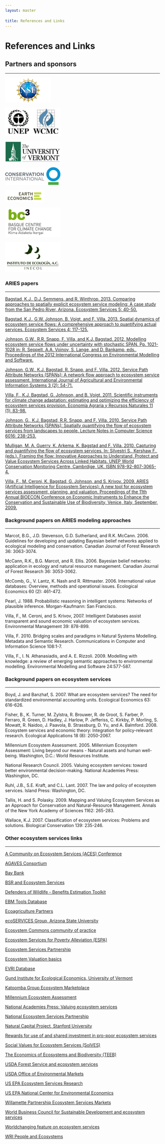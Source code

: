 ```yaml
---
layout: master

title: References and Links
---
```

# References and Links

<div id="links-sidebar" markdown="1">

## Partners and sponsors
-------------------------

[![National Science Foundation](/images/nsf_logo.png)](http://www.nsf.gov)

[![United Nations Environment Programme World Conservation Monitoring Centre](/images/UNEP.jpg)](http://www.unep-wcmc.org)

[![University of Vermont](/images/uvmlogo-words.gif)](http://www.uvm.edu/giee)

[![Conservation International](/images/cilogo2.jpg)](http://www.conservation.org)

[![Earth Economics](/images/EELogo_Tiny_jpg.jpg)](http://www.eartheconomics.org)

[![Basque Center for Climate Change](/images/bc3logo_web.jpg)](http://www.bc3research.org)

[![Instituto de Ecologia](/images/INECOL.jpg)](http://www.ecologia.edu.mx)

</div>

<div id="links-content" markdown="1">

### ARIES papers
-----------------

[Bagstad, K.J., D.J. Semmens, and R. Winthrop. 2013. Comparing approaches to spatially explicit ecosystem service modeling: A case study from the San Pedro River, Arizona. Ecosystem Services 5: 40-50.](http://www.sciencedirect.com/science/journal/22120416)

[Bagstad, K.J., G.W. Johnson, B. Voigt, and F. Villa. 2013. Spatial dynamics of ecosystem service flows: A comprehensive approach to quantifying actual services. Ecosystem Services 4: 117-125.](http://www.sciencedirect.com/science/article/pii/S2212041612000174)

[Johnson, G.W., R.R. Snapp, F. Villa, and K.J. Bagstad.  2012.  Modelling ecosystem service flows under uncertainty with stochastic SPAN.  Pp. 1021-1028 in: R. Seppelt, A.A. Voinov, S. Lange, and D. Bankamp, eds., Proceedings of the 2012 International Congress on Environmental Modelling and Software.](http://www.iemss.org/sites/iemss2012//proceedings/D1_2_0900_Johnson_et_al.pdf)

[Johnson, G.W., K.J. Bagstad, R. Snapp, and F. Villa.  2012.
Service Path Attribute Networks (SPANs): A network flow approach to
ecosystem service assessment.  International Journal
of Agricultural and Environmental Information Systems 3 (2): 54-71.](http://www.igi-global.com/article/service-path-attribution-networks-spans/68009)

[Villa, F., K.J. Bagstad, G. Johnson, and B. Voigt.  2011.
Scientific instruments for climate change adaptation: estimating and
optimizing the efficiency of ecosystem services provision. Econom&iacute;a 
Agraria y Recursos Naturales 11 (1): 83-98.](http://aeea.webs.upv.es/aeea/ficheros/Revistas/EARN_11_1/11_1_04_Villa.pdf)

[Johnson, G., K.J. Bagstad, R.R. Snapp, and F. Villa.  2010.  Service
Path Attribute Networks (SPANs): Spatially quantifying the flow of
ecosystem services from landscapes to people.  Lecture Notes in
Computer Science 6016: 238-253.](http://link.springer.com/chapter/10.1007%2F978-3-642-12156-2_18?LI=true)

[Mulligan, M. A. Guerry, K. Arkema, K. Bagstad and F. Villa.  2010.
Capturing and quantifying the flow of ecosystem services.  In:
Silvestri S., Kershaw F., (eds.). Framing the flow: Innovative
Approaches to Understand, Protect and Value Ecosystem Services Across
Linked Habitats.  UNEP World Conservation Monitoring Centre,
Cambrdige, UK. ISBN 978-92-807-3065-4.](http://www.unep.org/pdf/Framing_the_Flow_lowres_20final.pdf)

[Villa, F., M. Ceroni, K. Bagstad, G. Johnson, and S. Krivov.  2009.
ARIES (Artificial Intelligence for Ecosystem Services): A new tool for
ecosystem services assessment, planning, and valuation.  Proceedings
of the 11th Annual BIOECON Conference on Economic Instruments to
Enhance the Conservation and Sustainable Use of Biodiversity, Venice,
Italy, September, 2009.](http://www.ucl.ac.uk/bioecon/11th_2009/Villa.pdf)

### Background papers on ARIES modeling approaches
----------------------

Marcot, B.G., J.D. Stevenson, G.D. Sutherland, and
R.K. McCann. 2006. Guidelines for developing and updating Bayesian
belief networks applied to ecological modeling and
conservation. Canadian Journal of Forest Research 36: 3063-3074.

McCann, R.K., B.G. Marcot, and R. Ellis. 2006.  Bayesian belief
networks: application in ecology and natural resource
management. Canadian Journal of Forest Research 36: 3053-3062.

McComb, G., V. Lantz, K. Nash and R. Rittmaster. 2006. International 
value databases: Overview, methods and operational issues. Ecological 
Economics 60 (2): 461-472. 

Pearl, J.  1988.  Probabilistic reasoning in intelligent systems: 
Networks of plausible inference.  Morgan-Kaufmann: San Francisco.

Villa, F., M. Ceroni, and S. Krivov, 2007. Intelligent Databases 
assist transparent and sound economic valuation of ecosystem services. 
Environmental Management 39: 878-899.

Villa, F. 2010. Bridging scales and paradigms in Natural Systems Modelling. Metadata and Semantic Research. Communications in Computer and Information Science 108:1-7.

Villa, F., I. N. Athanasiadis, and A. E. Rizzoli. 2009. Modelling with knowledge: a review of emerging semantic approaches to environmental modelling. Environmental Modelling and Software 24:577-587.


### Background papers on ecosystem services
----------------------

Boyd, J. and Banzhaf, S.  2007.  What are ecosystem services?  The 
need for standardized environmental accounting units.  Ecological 
Economics 63: 616-626.

Fisher, B., K. Turner, M. Zylstra, R. Brouwer, R. de Groot, S. Farber, 
P. Ferraro, R. Green, D. Hadley, J. Harlow, P. Jefferiss, C. Kirkby, 
P. Morling, S. Mowatt, R. Naidoo, J. Paavola, B. Strassburg, D. Yu, 
and A. Balmford.  2008.  Ecosystem services and economic theory: 
Integration for policy-relevant research.  Ecological Applications 
18 (8): 2050-2067.

Millennium Ecosystem Assessment.  2005. Millennium Ecosystem Assessment: 
Living beyond our means - Natural assets and human well-being.  Washington, 
D.C.: World Resources Institute.

National Research Council. 2005. Valuing ecosystem services: toward better 
environmental decision-making. National Academies Press: Washington, DC.

Ruhl, J.B., S.E. Kraft, and C.L. Lant.  2007.  The law and policy of ecosystem 
services.  Island Press: Washington, DC.

Tallis, H. and S. Polasky. 2009. Mapping and Valuing Ecosystem Services as 
an Approach for Conservation and Natural-Resource Management. Annals of the 
New York Academy of Sciences 1162: 265-283.

Wallace, K.J. 2007. Classification of ecosystem services: Problems and solutions. 
Biological Conservation 139: 235-246.

### Other ecosystem services links
-----------------------------------

[A Community on Ecosystem Services (ACES) Conference](http://www.conference.ifas.ufl.edu/aces/)

[AGAVES Consortium](http://rmgsc.cr.usgs.gov/agaves/index.shtml)

[Bay Bank](http://www.thebaybank.org/)

[BSR and Ecosystem Services](http://www.bsr.org/en/our-work/working-groups/ecosystem-services-tools-markets)

[Defenders of Wildlife - Benefits Estimation Toolkit](http://www.defenders.org/programs_and_policy/science_and_economics/conservation_economics/valuation/benefits_toolkit)

[EBM Tools Database](http://www.smartgrowthtools.org/ebmtools/index.php)

[Ecoagriculture Partners](http://www.ecoagriculture.org/)

[ecoSERVICES Group, Arizona State University](http://www.ecoservices.asu.edu/)

[Ecosystem Commons community of practice](http://www.ecosystemcommons.org/)

[Ecosystem Services for Poverty Alleviation (ESPA)](http://www.nerc.ac.uk/research/programmes/espa/)

[Ecosystem Services Partnership](http://www.fsd.nl/esp)

[Ecosystem Valuation basics](http://www.ecosystemvaluation.org/)

[EVRI Database](https://www.evri.ca/Global/Splash.aspx)

[Gund Institute for Ecological Economics, University of Vermont](http://www.uvm.edu/giee/)

[Katoomba Group Ecosystem Marketplace](http://www.ecosystemmarketplace.com/)

[Millennium Ecosystem Assessment](http://www.maweb.org/en/index.aspx)

[National Academies Press: Valuing ecosystem services](http://www.nap.edu/catalog.php?record_id=11139#orgs)

[National Ecosystem Services Partnership](http://nicholasinstitute.duke.edu/ecosystem/nesp)

[Natural Capital Project, Stanford University](http://www.naturalcapitalproject.org/)

[Rewards for use of and shared investment in pro-poor ecosystem services](http://rupes.worldagroforestry.org/)

[Social Values for Ecosystem Services (SolVES)](http://solves.cr.usgs.gov/)

[The Economics of Ecosystems and Biodiversity (TEEB)](http://www.teebweb.org/)

[USDA Forest Service and ecosystem services](http://www.fs.fed.us/ecosystemservices/)

[USDA Office of Environmental Markets](http://www.fs.fed.us/ecosystemservices/OEM/index.shtml)

[US EPA Ecosystem Services Research](http://www.epa.gov/ecology/)

[US EPA National Center for Environmental Economics](http://yosemite.epa.gov/ee/epa/eed.nsf/webpages/homepage)

[Willamette Partnership Ecosystem Services Markets](http://willamettepartnership.org/about-markets)

[World Business Council for Sustainable Development and ecosystem services](http://www.wbcsd.org/templates/TemplateWBCSD5/layout.asp?type=p&MenuId=NzE)

[Worldchanging feature on ecosystem services](http://www.worldchanging.com/archives/006048.html)

[WRI People and Ecosystems](http://www.wri.org/ecosystems#EcosystemServices)

</div>
